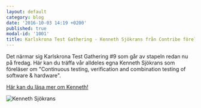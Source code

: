 ```yaml
---
layout: default
category: blog
date: '2016-10-03 14:19 +0200'
published: true
modal-id: '1001'
title: Karlskrona Test Gathering - Kenneth Sjökrans från Contribe föreläser
---
```

Det närmar sig Karlskrona Test Gathering #9 som går av stapeln redan nu på fredag. Här kan du träffa vår alldeles egna Kenneth Sjökrans som föreläser om "Continuous testing, verification and combination testing of software & hardware". 

[Här kan du läsa mer om Kenneth!](https://se.linkedin.com/in/kenneth-sjökrans-04308614)

![Kenneth Sjökrans]({{site.baseurl}}/media/Kenneth.jpg)

